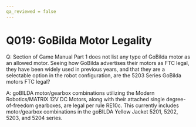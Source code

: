 ```yaml
---
qa_reviewed = false
---
```


# Q019: GoBilda Motor Legality

Q: Section <RE09> of Game Manual Part 1 does not list any type of GoBilda motor as an allowed motor. Seeing how GoBilda advertises their motors as FTC legal, they have been widely used in previous years, and that they are a selectable option in the robot configuration, are the 5203 Series GoBilda motors FTC legal?

A: goBILDA motor/gearbox combinations utilizing the Modern Robotics/MATRIX 12V DC Motors, along with their attached single degree-of-freedom gearboxes, are legal per rule RE10c. This currently includes motor/gearbox combinations in the goBILDA Yellow Jacket 5201, 5202, 5203, and 5204 series.